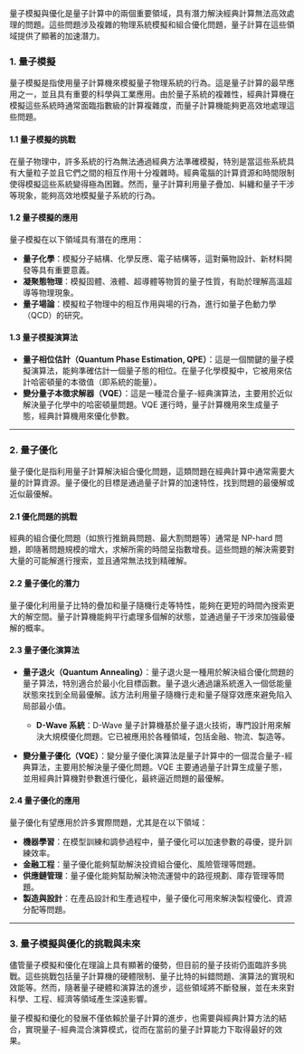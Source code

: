 量子模擬與優化是量子計算中的兩個重要領域，具有潛力解決經典計算無法高效處理的問題。這些問題涉及複雜的物理系統模擬和組合優化問題，量子計算在這些領域提供了顯著的加速潛力。

### 1. **量子模擬**
量子模擬是指使用量子計算機來模擬量子物理系統的行為。這是量子計算的最早應用之一，並且具有重要的科學與工業應用。由於量子系統的複雜性，經典計算機在模擬這些系統時通常面臨指數級的計算複雜度，而量子計算機能夠更高效地處理這些問題。

#### 1.1 **量子模擬的挑戰**
在量子物理中，許多系統的行為無法通過經典方法準確模擬，特別是當這些系統具有大量粒子並且它們之間的相互作用十分複雜時。經典電腦的計算資源和時間限制使得模擬這些系統變得極為困難。然而，量子計算利用量子疊加、糾纏和量子干涉等現象，能夠高效地模擬量子系統的行為。

#### 1.2 **量子模擬的應用**
量子模擬在以下領域具有潛在的應用：
- **量子化學**：模擬分子結構、化學反應、電子結構等，這對藥物設計、新材料開發等具有重要意義。
- **凝聚態物理**：模擬固體、液體、超導體等物質的量子性質，有助於理解高溫超導等物理現象。
- **量子場論**：模擬粒子物理中的相互作用與場的行為，進行如量子色動力學（QCD）的研究。

#### 1.3 **量子模擬演算法**
- **量子相位估計（Quantum Phase Estimation, QPE）**：這是一個關鍵的量子模擬演算法，能夠準確估計一個量子態的相位。在量子化學模擬中，它被用來估計哈密頓量的本徵值（即系統的能量）。
- **變分量子本徵求解器（VQE）**：這是一種混合量子-經典演算法，主要用於近似解決量子化學中的哈密頓量問題。VQE 運行時，量子計算機用來生成量子態，經典計算機用來優化參數。

---

### 2. **量子優化**
量子優化是指利用量子計算解決組合優化問題，這類問題在經典計算中通常需要大量的計算資源。量子優化的目標是通過量子計算的加速特性，找到問題的最優解或近似最優解。

#### 2.1 **優化問題的挑戰**
經典的組合優化問題（如旅行推銷員問題、最大割問題等）通常是 NP-hard 問題，即隨著問題規模的增大，求解所需的時間呈指數增長。這些問題的解決需要對大量的可能解進行搜索，並且通常無法找到精確解。

#### 2.2 **量子優化的潛力**
量子優化利用量子比特的疊加和量子隨機行走等特性，能夠在更短的時間內搜索更大的解空間。量子計算機能夠平行處理多個解的狀態，並通過量子干涉來加強最優解的概率。

#### 2.3 **量子優化演算法**
- **量子退火（Quantum Annealing）**：量子退火是一種用於解決組合優化問題的量子算法，特別適合於最小化目標函數。量子退火通過讓系統進入一個低能量狀態來找到全局最優解。該方法利用量子隨機行走和量子隧穿效應來避免陷入局部最小值。
  
  - **D-Wave 系統**：D-Wave 量子計算機基於量子退火技術，專門設計用來解決大規模優化問題。它已被應用於各種領域，包括金融、物流、製造等。
  
- **變分量子優化（VQE）**：變分量子優化演算法是量子計算中的一個混合量子-經典算法，主要用於解決量子優化問題。VQE 主要通過量子計算生成量子態，並用經典計算機對參數進行優化，最終逼近問題的最優解。

#### 2.4 **量子優化的應用**
量子優化有望應用於許多實際問題，尤其是在以下領域：
- **機器學習**：在模型訓練和調參過程中，量子優化可以加速參數的尋優，提升訓練效率。
- **金融工程**：量子優化能夠幫助解決投資組合優化、風險管理等問題。
- **供應鏈管理**：量子優化能夠幫助解決物流運營中的路徑規劃、庫存管理等問題。
- **製造與設計**：在產品設計和生產過程中，量子優化可用來解決製程優化、資源分配等問題。

---

### 3. **量子模擬與優化的挑戰與未來**
儘管量子模擬和優化在理論上具有顯著的優勢，但目前的量子技術仍面臨許多挑戰。這些挑戰包括量子計算機的硬體限制、量子比特的糾錯問題、演算法的實現和效能等。然而，隨著量子硬體和演算法的進步，這些領域將不斷發展，並在未來對科學、工程、經濟等領域產生深遠影響。

量子模擬和優化的發展不僅依賴於量子計算的進步，也需要與經典計算方法的結合，實現量子-經典混合演算模式，從而在當前的量子計算能力下取得最好的效果。